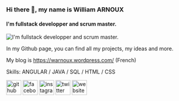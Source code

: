 ### Hi there 👋, my name is William ARNOUX
#### I'm fullstack developper and scrum master. 
![I'm fullstack developper and scrum master. ](https://i.imgur.com/jVqQX3b.jpg)

In my Github page, you can find all my projects, my ideas and more. 

My blog is https://warnoux.wordpress.com/ (French)

Skills: ANGULAR / JAVA / SQL / HTML / CSS



[<img src='https://cdn.jsdelivr.net/npm/simple-icons@3.0.1/icons/github.svg' alt='github' height='40'>](https://github.com/warnoux)  [<img src='https://cdn.jsdelivr.net/npm/simple-icons@3.0.1/icons/facebook.svg' alt='facebook' height='40'>](https://www.facebook.com/warnoux)  [<img src='https://cdn.jsdelivr.net/npm/simple-icons@3.0.1/icons/instagram.svg' alt='instagram' height='40'>](https://www.instagram.com/warnoux/)  [<img src='https://cdn.jsdelivr.net/npm/simple-icons@3.0.1/icons/twitter.svg' alt='twitter' height='40'>](https://twitter.com/warn_Off)  [<img src='https://cdn.jsdelivr.net/npm/simple-icons@3.0.1/icons/icloud.svg' alt='website' height='40'>](wa95.free.fr)  

